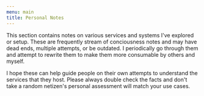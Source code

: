 ```yaml
---
menu: main
title: Personal Notes
---
```


This section contains notes on various services and systems I've explored or
setup. These are frequently stream of conciousness notes and may have dead
ends, multiple attempts, or be outdated. I periodically go through them and
attempt to rewrite them to make them more consumable by others and myself.

I hope these can help guide people on their own attempts to understand the
services that they host. Please always double check the facts and don't take a
random netizen's personal assessment will match your use cases.
